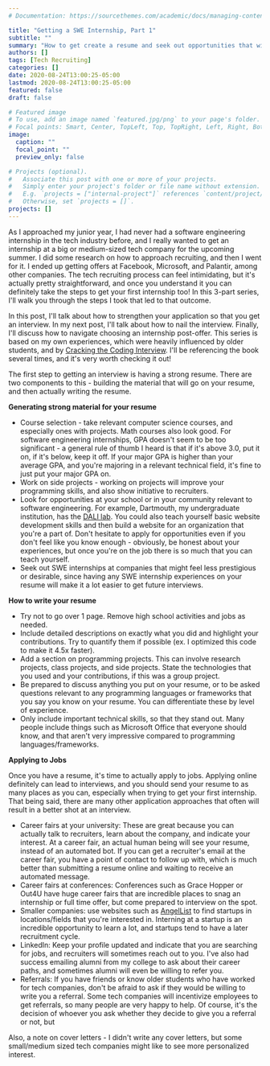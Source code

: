 ```yaml
---
# Documentation: https://sourcethemes.com/academic/docs/managing-content/

title: "Getting a SWE Internship, Part 1"
subtitle: ""
summary: "How to get create a resume and seek out opportunities that will lead to an interview"
authors: []
tags: [Tech Recruiting]
categories: []
date: 2020-08-24T13:00:25-05:00
lastmod: 2020-08-24T13:00:25-05:00
featured: false
draft: false

# Featured image
# To use, add an image named `featured.jpg/png` to your page's folder.
# Focal points: Smart, Center, TopLeft, Top, TopRight, Left, Right, BottomLeft, Bottom, BottomRight.
image:
  caption: ""
  focal_point: ""
  preview_only: false

# Projects (optional).
#   Associate this post with one or more of your projects.
#   Simply enter your project's folder or file name without extension.
#   E.g. `projects = ["internal-project"]` references `content/project/deep-learning/index.md`.
#   Otherwise, set `projects = []`.
projects: []
---
```


As I approached my junior year, I had never had a software engineering internship in the tech industry before, and I really wanted to get an internship at a big or medium-sized tech company for the upcoming summer. I did some research on how to approach recruiting, and then I went for it. I ended up getting offers at Facebook, Microsoft, and Palantir, among other companies. The tech recruiting process can feel intimidating, but it's actually pretty straightforward, and once you understand it you can definitely take the steps to get your first internship too! In this 3-part series, I'll walk you through the steps I took that led to that outcome. 

In this post, I'll talk about how to strengthen your application so that you get an interview. In my next post, I'll talk about how to nail the interview. Finally, I'll discuss how to navigate choosing an internship post-offer. This series is based on my own experiences, which were heavily influenced by older students, and by [Cracking the Coding Interview](http://www.crackingthecodinginterview.com/). I'll be referencing the book several times, and it's very worth checking it out!

The first step to getting an interview is having a strong resume. There are two components to this - building the material that will go on your resume, and then actually writing the resume. 

**Generating strong material for your resume**

- Course selection - take relevant computer science courses, and especially ones with projects.  Math courses also look good. For software engineering internships, GPA doesn't seem to be too significant - a general rule of thumb I heard is that if it's above 3.0, put it on, if it's below, keep it off. If your major GPA is higher than your average GPA, and you're majoring in a relevant technical field, it's fine to just put your major GPA on.
- Work on side projects  - working on projects will improve your programming skills, and also show initiative to recruiters.
- Look for opportunities at your school or in your community relevant to software engineering. For example, Dartmouth, my undergraduate institution, has the [DALI lab](http://dali.dartmouth.edu/). You could also teach yourself basic website development skills and then build a website for an organization that you're a part of. Don't hesitate to apply for opportunities even if you don't feel like you know enough - obviously, be honest about your experiences, but once you're on the job there is so much that you can teach yourself.
- Seek out SWE internships at companies that might feel less prestigious or desirable, since having any SWE internship experiences on your resume will make it a lot easier to get future interviews.

**How to write your resume**

- Try not to go over 1 page. Remove high school activities and jobs as needed.
- Include detailed descriptions on exactly what you did and highlight your contributions. Try to quantify them if possible (ex. I optimized this code to make it 4.5x faster).
- Add a section on programming projects. This can involve research projects, class projects, and side projects. State the technologies that you used and your contributions, if this was a group project.
- Be prepared to discuss anything you put on your resume, or to be asked questions relevant to any programming languages or frameworks that you say you know on your resume. You can differentiate these by level of experience.
- Only include important technical skills, so that they stand out. Many people include things such as Microsoft Office that everyone should know, and that aren't very impressive compared to programming languages/frameworks.

**Applying to Jobs**

Once you have a resume, it's time to actually apply to jobs. Applying online definitely can lead to interviews, and you should send your resume to as many places as you can, especially when trying to get your first internship. That being said, there are many other application approaches that often will result in a better shot at an interview. 

- Career fairs at your university: These are great because you can actually talk to recruiters, learn about the company, and indicate your interest. At a career fair, an actual human being will see your resume, instead of an automated bot. If you can get a recruiter's email at the career fair, you have a point of contact to follow up with, which is much better than submitting a resume online and waiting to receive an automated message.
- Career fairs at conferences: Conferences such as Grace Hopper or Out4U have huge career fairs that are incredible places to snag an internship or full time offer, but come prepared to interview on the spot.
- Smaller companies: use websites such as [AngelList](https://angel.co/) to find startups in locations/fields that you're interested in. Interning at a startup is an incredible opportunity to learn a lot, and startups tend to have a later recruitment cycle.
- LinkedIn: Keep your profile updated and indicate that you are searching for jobs, and recruiters will sometimes reach out to you. I've also had success emailing alumni from my college to ask about their career paths, and sometimes alumni will even be willing to refer you.
- Referrals: If you have friends or know older students who have worked for tech companies, don't be afraid to ask if they would be willing to write you a referral. Some tech companies will incentivize employees to get referrals, so many people are very happy to help. Of course, it's the decision of whoever you ask whether they decide to give you a referral or not, but 

Also, a note on cover letters - I didn't write any cover letters, but some small/medium sized tech companies might like to see more personalized interest.